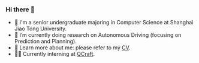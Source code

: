 ### Hi there 👋

- 👷 I'm a senior undergraduate majoring in Computer Science at Shanghai Jiao Tong University.
- 🌱 I’m currently doing research on Autonomous Driving (focusing on Prediction and Planning).
- 💬 Learn more about me: please refer to my [CV](https://github.com/Emiyalzn/emiyalzn/blob/main/LZN_s_CV_en.pdf).
- 🧑‍💻 Currently interning at [QCraft](https://www.qcraft.ai/en).

